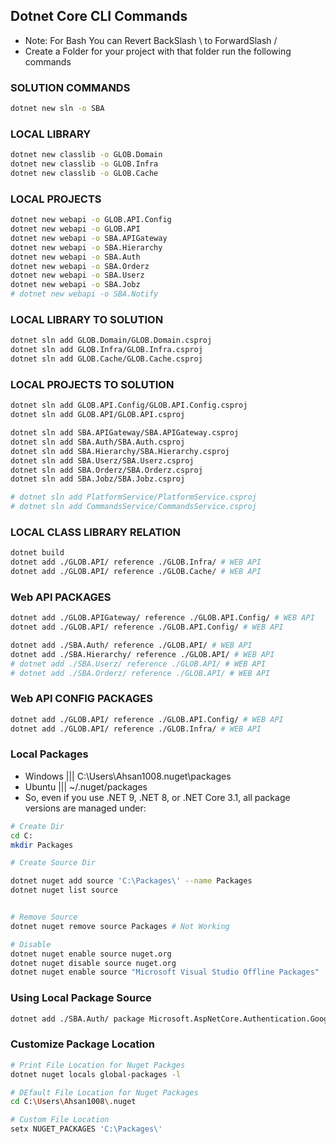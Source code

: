 ## Dotnet Core CLI Commands
- Note: For Bash You can Revert BackSlash \ to ForwardSlash /
- Create a Folder for your project with that folder run the following commands

### SOLUTION COMMANDS
```bash
dotnet new sln -o SBA
```

### LOCAL LIBRARY
```bash
dotnet new classlib -o GLOB.Domain
dotnet new classlib -o GLOB.Infra
dotnet new classlib -o GLOB.Cache
```

### LOCAL PROJECTS
```bash
dotnet new webapi -o GLOB.API.Config
dotnet new webapi -o GLOB.API
dotnet new webapi -o SBA.APIGateway
dotnet new webapi -o SBA.Hierarchy
dotnet new webapi -o SBA.Auth
dotnet new webapi -o SBA.Orderz
dotnet new webapi -o SBA.Userz
dotnet new webapi -o SBA.Jobz
# dotnet new webapi -o SBA.Notify
```


### LOCAL LIBRARY TO SOLUTION
```bash
dotnet sln add GLOB.Domain/GLOB.Domain.csproj
dotnet sln add GLOB.Infra/GLOB.Infra.csproj
dotnet sln add GLOB.Cache/GLOB.Cache.csproj
```

### LOCAL PROJECTS TO SOLUTION
```bash
dotnet sln add GLOB.API.Config/GLOB.API.Config.csproj
dotnet sln add GLOB.API/GLOB.API.csproj

dotnet sln add SBA.APIGateway/SBA.APIGateway.csproj
dotnet sln add SBA.Auth/SBA.Auth.csproj
dotnet sln add SBA.Hierarchy/SBA.Hierarchy.csproj
dotnet sln add SBA.Userz/SBA.Userz.csproj
dotnet sln add SBA.Orderz/SBA.Orderz.csproj
dotnet sln add SBA.Jobz/SBA.Jobz.csproj

# dotnet sln add PlatformService/PlatformService.csproj
# dotnet sln add CommandsService/CommandsService.csproj
```

### LOCAL CLASS LIBRARY RELATION
```bash
dotnet build
dotnet add ./GLOB.API/ reference ./GLOB.Infra/ # WEB API
dotnet add ./GLOB.API/ reference ./GLOB.Cache/ # WEB API

```
### Web API PACKAGES
```bash
dotnet add ./GLOB.APIGateway/ reference ./GLOB.API.Config/ # WEB API
dotnet add ./GLOB.API/ reference ./GLOB.API.Config/ # WEB API

dotnet add ./SBA.Auth/ reference ./GLOB.API/ # WEB API
dotnet add ./SBA.Hierarchy/ reference ./GLOB.API/ # WEB API
# dotnet add ./SBA.Userz/ reference ./GLOB.API/ # WEB API
# dotnet add ./SBA.Orderz/ reference ./GLOB.API/ # WEB API

```

### Web API CONFIG PACKAGES
```bash
dotnet add ./GLOB.API/ reference ./GLOB.API.Config/ # WEB API
dotnet add ./GLOB.API/ reference ./GLOB.Infra/ # WEB API
```
### Local Packages
- Windows ||| C:\Users\Ahsan1008\.nuget\packages
- Ubuntu  ||| ~/.nuget/packages
- So, even if you use .NET 9, .NET 8, or .NET Core 3.1, all package versions are managed under:
```bash
# Create Dir
cd C:
mkdir Packages

# Create Source Dir

dotnet nuget add source 'C:\Packages\' --name Packages 
dotnet nuget list source


# Remove Source
dotnet nuget remove source Packages # Not Working

# Disable
dotnet nuget enable source nuget.org
dotnet nuget disable source nuget.org
dotnet nuget enable source "Microsoft Visual Studio Offline Packages"

```
### Using Local Package Source
```bash
dotnet add ./SBA.Auth/ package Microsoft.AspNetCore.Authentication.Google --version 8.0.7 --source "C:\Packages" # Worked
```

### Customize Package Location 

```bash
# Print File Location for Nuget Packges
dotnet nuget locals global-packages -l

# DEfault File Location for Nuget Packages
cd C:\Users\Ahsan1008\.nuget

# Custom File Location
setx NUGET_PACKAGES 'C:\Packages\'

```